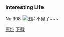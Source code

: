 ### Interesting Life
No.308
![图片不见了~~~](https://imgs.xkcd.com/comics/interesting_life.png)

[原址](https://xkcd.com//308) [下载](https://imgs.xkcd.com/comics/interesting_life.png)

